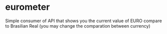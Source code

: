 # eurometer

Simple consumer of API that shows you the current value of EURO compare to Brasilian Real (you may change the comparation between currency)